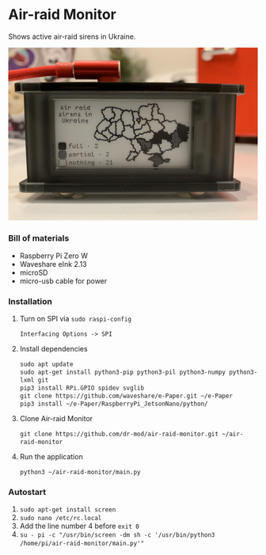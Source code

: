 # Air-raid Monitor

Shows active air-raid sirens in Ukraine.

![display](docs/display_1.jpg)

### Bill of materials

* Raspberry Pi Zero W
* Waveshare eInk 2.13
* microSD
* micro-usb cable for power

### Installation

1. Turn on SPI via `sudo raspi-config`
    ```
    Interfacing Options -> SPI
   ```
2. Install dependencies
    ```
    sudo apt update
    sudo apt-get install python3-pip python3-pil python3-numpy python3-lxml git 
    pip3 install RPi.GPIO spidev svglib
    git clone https://github.com/waveshare/e-Paper.git ~/e-Paper
    pip3 install ~/e-Paper/RaspberryPi_JetsonNano/python/
    ```
3. Clone Air-raid Monitor
    ```
    git clone https://github.com/dr-mod/air-raid-monitor.git ~/air-raid-monitor
    ```
6. Run the application
    ```
    python3 ~/air-raid-monitor/main.py
    ```

### Autostart

1. `sudo apt-get install screen`
2. `sudo nano /etc/rc.local`
3. Add the line number 4 before `exit 0`
4. `su - pi -c "/usr/bin/screen -dm sh -c '/usr/bin/python3 /home/pi/air-raid-monitor/main.py'"`